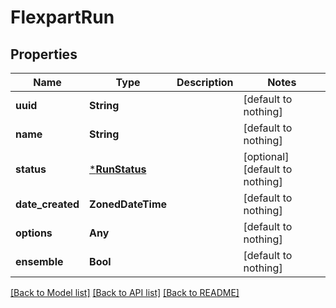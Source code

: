 # FlexpartRun


## Properties
Name | Type | Description | Notes
------------ | ------------- | ------------- | -------------
**uuid** | **String** |  | [default to nothing]
**name** | **String** |  | [default to nothing]
**status** | [***RunStatus**](RunStatus.md) |  | [optional] [default to nothing]
**date_created** | **ZonedDateTime** |  | [default to nothing]
**options** | **Any** |  | [default to nothing]
**ensemble** | **Bool** |  | [default to nothing]


[[Back to Model list]](../README.md#models) [[Back to API list]](../README.md#api-endpoints) [[Back to README]](../README.md)


